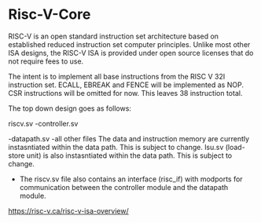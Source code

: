 # Risc-V-Core
 RISC-V is an open standard instruction set architecture based on established reduced instruction set computer principles. Unlike most other ISA designs, the RISC-V ISA is provided under open source licenses that do not require fees to use.

The intent is to implement all base instructions from the RISC V 32I instruction set. ECALL, EBREAK and FENCE will be implemented as NOP. CSR instructions will be omitted for now.
This leaves 38 instruction total.

The top down design goes as follows:

riscv.sv
 -controller.sv
  
 -datapath.sv
  -all other files
  The data and instruction memory are currently instasntiated within the data path. This is subject to change.
  lsu.sv (load-store unit) is also instasntiated within the data path. This is subject to change.
  
 - The riscv.sv file also contains an interface (risc_if) with modports for communication between the controller module and the datapath module.
 
https://risc-v.ca/risc-v-isa-overview/

